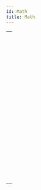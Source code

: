 ```yaml
---
id: Math
title: Math
---
```



||
|---|
|[<!-- INCLUDE #_command_.Abs.Syntax -->](../../commands-legacy/abs.md)<br/>|
|[<!-- INCLUDE #_command_.Arctan.Syntax -->](../../commands-legacy/arctan.md)<br/>|
|[<!-- INCLUDE #_command_.Cos.Syntax -->](../../commands-legacy/cos.md)<br/>|
|[<!-- INCLUDE #_command_.Dec.Syntax -->](../../commands-legacy/dec.md)<br/>|
|[<!-- INCLUDE #_command_.Euro converter.Syntax -->](../../commands-legacy/euro-converter.md)<br/>|
|[<!-- INCLUDE #_command_.Exp.Syntax -->](../../commands-legacy/exp.md)<br/>|
|[<!-- INCLUDE #_command_.Int.Syntax -->](../../commands-legacy/int.md)<br/>|
|[<!-- INCLUDE #_command_.Log.Syntax -->](../../commands-legacy/log.md)<br/>|
|[<!-- INCLUDE #_command_.Mod.Syntax -->](../../commands-legacy/mod.md)<br/>|
|[<!-- INCLUDE #_command_.Random.Syntax -->](../../commands-legacy/random.md)<br/>|
|[<!-- INCLUDE #_command_.Round.Syntax -->](../../commands-legacy/round.md)<br/>|
|[<!-- INCLUDE #_command_.SET REAL COMPARISON LEVEL.Syntax -->](../../commands-legacy/set-real-comparison-level.md)<br/>|
|[<!-- INCLUDE #_command_.Sin.Syntax -->](../../commands-legacy/sin.md)<br/>|
|[<!-- INCLUDE #_command_.Square root.Syntax -->](../../commands-legacy/square-root.md)<br/>|
|[<!-- INCLUDE #_command_.Tan.Syntax -->](../../commands-legacy/tan.md)<br/>|
|[<!-- INCLUDE #_command_.Trunc.Syntax -->](../../commands-legacy/trunc.md)<br/>|

